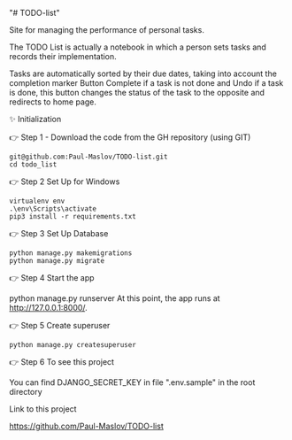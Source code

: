 "# TODO-list" 

Site for managing the performance of personal tasks. 

The TODO List is actually a notebook in which a person sets tasks
and records their implementation. 

Tasks are automatically sorted by their due dates, 
taking into account the completion marker Button 
Complete if a task is not done and Undo if a task is done, 
this button changes the status of the task to the opposite and redirects to home page.


✨ Initialization

👉 Step 1 - Download the code from the GH repository (using GIT)

```angular2html
git@github.com:Paul-Maslov/TODO-list.git
cd todo_list
```


👉 Step 2 Set Up for Windows
```angular2html
virtualenv env
.\env\Scripts\activate
pip3 install -r requirements.txt

```

👉 Step 3 Set Up Database

```angular2html
python manage.py makemigrations
python manage.py migrate
```

👉 Step 4 Start the app

python manage.py runserver
At this point, the app runs at http://127.0.0.1:8000/.

👉 Step 5 Create superuser

```angular2html
python manage.py createsuperuser
```

👉 Step 6 To see this project

You can find DJANGO_SECRET_KEY in file ".env.sample" in the root directory


Link to this project

https://github.com/Paul-Maslov/TODO-list